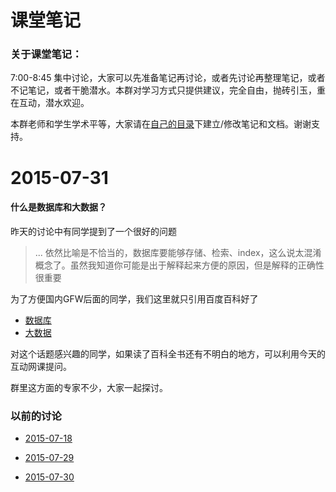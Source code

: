 # 课堂笔记

### 关于课堂笔记：

7:00-8:45 集中讨论，大家可以先准备笔记再讨论，或者先讨论再整理笔记，或者不记笔记，或者干脆潜水。本群对学习方式只提供建议，完全自由，抛砖引玉，重在互动，潜水欢迎。

本群老师和学生学术平等，大家请在[自己的目录](https://github.com/bigdata-mindstorms/wechatclass?files=1)下建立/修改笔记和文档。谢谢支持。

# 2015-07-31

#### 什么是数据库和大数据？

昨天的讨论中有同学提到了一个很好的问题

> ... 依然比喻是不恰当的，数据库要能够存储、检索、index，这么说太混淆概念了。虽然我知道你可能是出于解释起来方便的原因，但是解释的正确性很重要

为了方便国内GFW后面的同学，我们这里就只引用百度百科好了

- [数据库](http://wapbaike.baidu.com/view/1088.htm)
- [大数据](http://wapbaike.baidu.com/view/6954399.htm)

对这个话题感兴趣的同学，如果读了百科全书还有不明白的地方，可以利用今天的互动网课提问。

群里这方面的专家不少，大家一起探讨。


### 以前的讨论

- [2015-07-18](2015-07-18.md)

- [2015-07-29](2015-07-29.md)

- [2015-07-30](2015-07-30.md)
